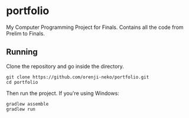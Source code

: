 # portfolio
My Computer Programming Project for Finals.
Contains all the code from Prelim to Finals.

## Running
Clone the repository and go inside the directory.
```
git clone https://github.com/orenji-neko/portfolio.git
cd portfolio
```
Then run the project. If you're using Windows:
```
gradlew assemble
gradlew run
```